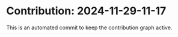 # Contribution: 2024-11-29-11-17
This is an automated commit to keep the contribution graph active.
